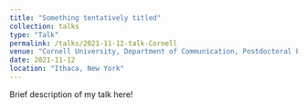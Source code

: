 ```yaml
---
title: "Something tentatively titled"
collection: talks
type: "Talk"
permalink: /talks/2021-11-12-talk-Cornell
venue: "Cornell University, Department of Communication, Postdoctoral Professional Development Program"
date: 2021-11-12
location: "Ithaca, New York"
---
```


Brief description of my talk here!
